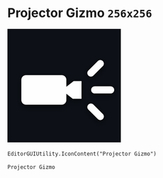 # Projector Gizmo `256x256`
<img src="/img/Projector%20Gizmo.png" width=256 height=256>

``` CSharp
EditorGUIUtility.IconContent("Projector Gizmo")
```
```
Projector Gizmo
```
